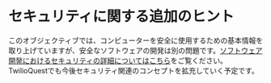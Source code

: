 # セキュリティに関する追加のヒント

このオブジェクティブでは、コンピューターを安全に使用するための基本情報を取り上げていますが、安全なソフトウェアの開発は別の問題です。[ソフトウェア開発におけるセキュリティの詳細についてはこちら](https://en.wikipedia.org/wiki/Software_development_security)をご覧ください。TwilioQuestでも今後セキュリティ関連のコンセプトを拡充していく予定です。